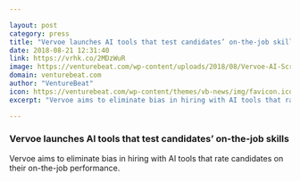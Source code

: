 ```yaml
---

layout: post
category: press
title: "Vervoe launches AI tools that test candidates’ on-the-job skills"
date: 2018-08-21 12:31:40
link: https://vrhk.co/2MDzWuR
image: https://venturebeat.com/wp-content/uploads/2018/08/Vervoe-AI-Screenshot-1.png?fit=1440%2C865&strip=all
domain: venturebeat.com
author: "VentureBeat"
icon: https://venturebeat.com/wp-content/themes/vb-news/img/favicon.ico
excerpt: "Vervoe aims to eliminate bias in hiring with AI tools that rate candidates on their on-the-job performance."

---
```


### Vervoe launches AI tools that test candidates’ on-the-job skills

Vervoe aims to eliminate bias in hiring with AI tools that rate candidates on their on-the-job performance.